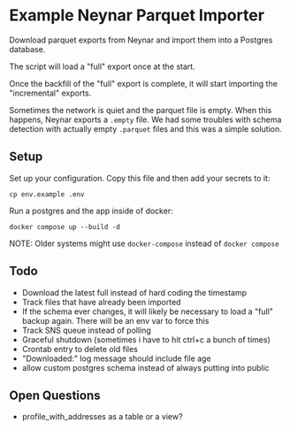 # Example Neynar Parquet Importer

Download parquet exports from Neynar and import them into a Postgres database.

The script will load a "full" export once at the start.

Once the backfill of the "full" export is complete, it will start importing the "incremental" exports.

Sometimes the network is quiet and the parquet file is empty. When this happens, Neynar exports a `.empty` file. We had some troubles with schema detection with actually empty `.parquet` files and this was a simple solution.

## Setup

Set up your configuration. Copy this file and then add your secrets to it:

    cp env.example .env

Run a postgres and the app inside of docker:

    docker compose up --build -d

NOTE: Older systems might use `docker-compose` instead of `docker compose`

## Todo

- Download the latest full instead of hard coding the timestamp
- Track files that have already been imported
- If the schema ever changes, it will likely be necessary to load a "full" backup again. There will be an env var to force this
- Track SNS queue instead of polling
- Graceful shutdown (sometimes i have to hit ctrl+c a bunch of times)
- Crontab entry to delete old files
- "Downloaded:" log message should include file age
- allow custom postgres schema instead of always putting into public

## Open Questions

- profile_with_addresses as a table or a view?
